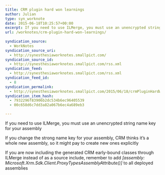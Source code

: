 ```yaml
---
title: CRM plugin hard won learnings
author: Julian
type: syn_worknote
date: 2015-06-18T10:25:57+00:00
excerpt: If you need to use ILMerge, you must use an unencrypted string name key for your assembly If you change the strong name key for your assembly, CRM thinks it's a whole new assembly, so it might pay to create new ones explicitly
url: /worknotes/crm-plugin-hard-won-learnings/
       
syndication_source:
  - WorkNotes
syndication_source_uri:
  - http://synesthesiaworknotes.smallpict.com/
syndication_source_id:
  - http://synesthesiaworknotes.smallpict.com/rss.xml
syndication_feed:
  - http://synesthesiaworknotes.smallpict.com/rss.xml
syndication_feed_id:
  - 8
syndication_permalink:
  - http://synesthesiaworknotes.smallpict.com/2015/06/18/crmPluginHardWonLearnings.html
syndication_item_hash:
  - 7932296f83906b2dc534b6ec96405539
  - 00c658d6c7dd3a82a067b6ec4a689eb3

---
```

If you need to use ILMerge, you must use an unencrypted string name key for your assembly

If you change the strong name key for your assembly, CRM thinks it&#8217;s a whole new assembly, so it might pay to create new ones explicitly

If you are now including the generated CRM early-bound classes through ILMerge instead of as a source include, remember to add _[assembly: Microsoft.Xrm.Sdk.Client.ProxyTypesAssemblyAttribute()]_ to all deployed assemblies
